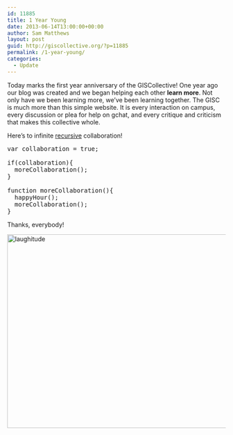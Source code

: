 ```yaml
---
id: 11885
title: 1 Year Young
date: 2013-06-14T13:00:00+00:00
author: Sam Matthews
layout: post
guid: http://giscollective.org/?p=11885
permalink: /1-year-young/
categories:
  - Update
---
```

Today marks the first year anniversary of the GISCollective! One year ago our blog was created and we began helping each other **learn more**. Not only have we been learning more, we&#8217;ve been learning together. The GISC is much more than this simple website. It is every interaction on campus, every discussion or plea for help on gchat, and every critique and criticism that makes this collective whole.

Here&#8217;s to infinite [recursive](http://en.wikipedia.org/wiki/Recursion) collaboration!

<pre>var collaboration = true;

if(collaboration){
  moreCollaboration();
}

function moreCollaboration(){
  happyHour();
  moreCollaboration();
}
</pre>

Thanks, everybody!

[<img src="http://giscollective.org/wp-content/uploads/2013/02/laughitude.png" alt="laughitude" width="675" height="446" class="alignnone size-full wp-image-11883" />](http://giscollective.org/wp-content/uploads/2013/02/laughitude.png)
